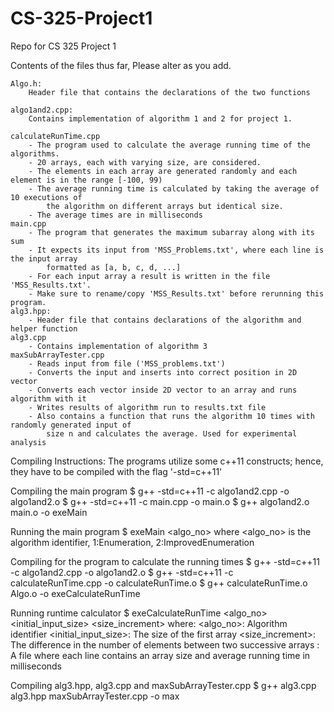 # CS-325-Project1
Repo for CS 325 Project 1 

Contents of the files thus far, Please alter as you add. 

	Algo.h:		
		Header file that contains the declarations of the two functions

	algo1and2.cpp: 	
		Contains implementation of algorithm 1 and 2 for project 1. 

	calculateRunTime.cpp
		- The program used to calculate the average running time of the algorithms.
		- 20 arrays, each with varying size, are considered.
		- The elements in each array are generated randomly and each element is in the range [-100, 99)
		- The average running time is calculated by taking the average of 10 executions of 
			the algorithm on different arrays but identical size.
		- The average times are in milliseconds
	main.cpp
		- The program that generates the maximum subarray along with its sum
		- It expects its input from 'MSS_Problems.txt', where each line is the input array
			formatted as [a, b, c, d, ...]
		- For each input array a result is written in the file 'MSS_Results.txt'.
		- Make sure to rename/copy 'MSS_Results.txt' before rerunning this program.
    alg3.hpp:
        - Header file that contains declarations of the algorithm and helper function
    alg3.cpp
        - Contains implementation of algorithm 3
    maxSubArrayTester.cpp
        - Reads input from file ('MSS_problems.txt')
        - Converts the input and inserts into correct position in 2D vector
        - Converts each vector inside 2D vector to an array and runs algorithm with it
        - Writes results of algorithm run to results.txt file
        - Also contains a function that runs the algorithm 10 times with randomly generated input of 
            size n and calculates the average. Used for experimental analysis
    

Compiling Instructions:
	The programs utilize some c++11 constructs; hence, they have to be compiled with the flag '-std=c++11'

Compiling the main program
	$ g++ -std=c++11 -c algo1and2.cpp -o algo1and2.o
	$ g++ -std=c++11 -c main.cpp -o main.o
	$ g++ algo1and2.o main.o -o exeMain

Running the main program
	$ exeMain <algo_no>
		where <algo_no> is the algorithm identifier, 1:Enumeration, 2:ImprovedEnumeration

Compiling for the program to calculate the running times
	$ g++ -std=c++11 -c algo1and2.cpp -o algo1and2.o
	$ g++ -std=c++11 -c calculateRunTime.cpp -o calculateRunTime.o
	$ g++ calculateRunTime.o Algo.o -o exeCalculateRunTime

Running runtime calculator
	$ exeCalculateRunTime <algo_no> <initial_input_size> <size_increment> <logfile>
		where:
			<algo_no>:	Algorithm identifier
			<initial_input_size>:	The size of the first array
			<size_increment>:		The difference in the number of elements between two successive arrays
			<logfile>:	A file where each line contains an array size and average running time in milliseconds

Compiling alg3.hpp, alg3.cpp and maxSubArrayTester.cpp
    $ g++ alg3.cpp alg3.hpp maxSubArrayTester.cpp -o max
